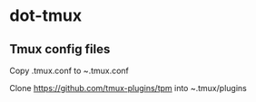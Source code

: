 # dot-tmux

## Tmux config files

Copy .tmux.conf to ~.tmux.conf

Clone https://github.com/tmux-plugins/tpm into ~.tmux/plugins
